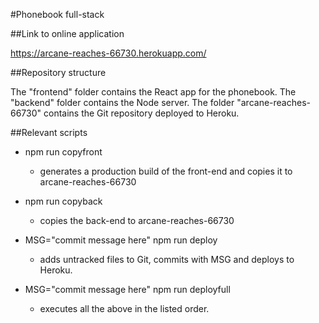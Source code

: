 #Phonebook full-stack

##Link to online application

https://arcane-reaches-66730.herokuapp.com/

##Repository structure

The "frontend" folder contains the React app for the phonebook.
The "backend" folder contains the Node server. 
The folder "arcane-reaches-66730" contains the Git repository deployed to Heroku.

##Relevant scripts

- npm run copyfront
   - generates a production build of the front-end and copies it to arcane-reaches-66730
- npm run copyback 
  - copies the back-end to arcane-reaches-66730

- MSG="commit message here" npm run deploy
   - adds untracked files to Git, commits with MSG and deploys to Heroku.

- MSG="commit message here" npm run deployfull
  - executes all the above in the listed order.
